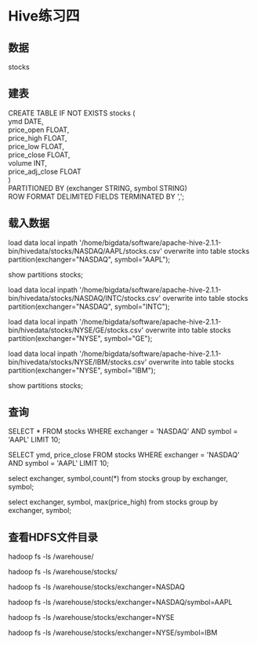 # Hive练习四

## 数据
stocks
 
## 建表
CREATE TABLE IF NOT EXISTS stocks (  
     ymd             DATE,  
     price\_open      FLOAT,   
     price\_high      FLOAT,  
     price\_low       FLOAT,  
     price\_close     FLOAT,  
     volume            INT,  
     price\_adj\_close FLOAT  
     )  
     PARTITIONED BY (exchanger STRING, symbol STRING)  
     ROW FORMAT DELIMITED FIELDS TERMINATED BY ',';  

## 载入数据
load data local inpath '/home/bigdata/software/apache-hive-2.1.1-bin/hivedata/stocks/NASDAQ/AAPL/stocks.csv' overwrite into table stocks partition(exchanger="NASDAQ", symbol="AAPL");

show partitions stocks;

load data local inpath '/home/bigdata/software/apache-hive-2.1.1-bin/hivedata/stocks/NASDAQ/INTC/stocks.csv' overwrite into table stocks partition(exchanger="NASDAQ", symbol="INTC");

load data local inpath '/home/bigdata/software/apache-hive-2.1.1-bin/hivedata/stocks/NYSE/GE/stocks.csv' overwrite into table stocks partition(exchanger="NYSE", symbol="GE");

load data local inpath '/home/bigdata/software/apache-hive-2.1.1-bin/hivedata/stocks/NYSE/IBM/stocks.csv' overwrite into table stocks partition(exchanger="NYSE", symbol="IBM");

show partitions stocks;

## 查询
SELECT * FROM stocks WHERE exchanger = 'NASDAQ' AND symbol = 'AAPL' LIMIT 10;

SELECT ymd, price\_close FROM stocks WHERE exchanger = 'NASDAQ' AND symbol = 'AAPL' LIMIT 10;

select exchanger, symbol,count(*) from stocks group by exchanger, symbol;

select exchanger, symbol, max(price\_high) from stocks group by exchanger, symbol;

## 查看HDFS文件目录
hadoop fs -ls /warehouse/

hadoop fs -ls /warehouse/stocks/

hadoop fs -ls /warehouse/stocks/exchanger=NASDAQ

hadoop fs -ls /warehouse/stocks/exchanger=NASDAQ/symbol=AAPL

hadoop fs -ls /warehouse/stocks/exchanger=NYSE

hadoop fs -ls /warehouse/stocks/exchanger=NYSE/symbol=IBM


